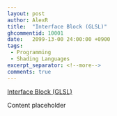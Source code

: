```yaml
---
layout: post
author: AlexR
title:  "Interface Block (GLSL)"
ghcommentid: 10001
date:   2099-13-00 24:00:00 +0900
tags:
 - Programming
 - Shading Languages
excerpt_separator: <!--more-->
comments: true
---
```


[Interface Block (GLSL)](https://www.khronos.org/opengl/wiki/Interface_Block_(GLSL))

Content placeholder
